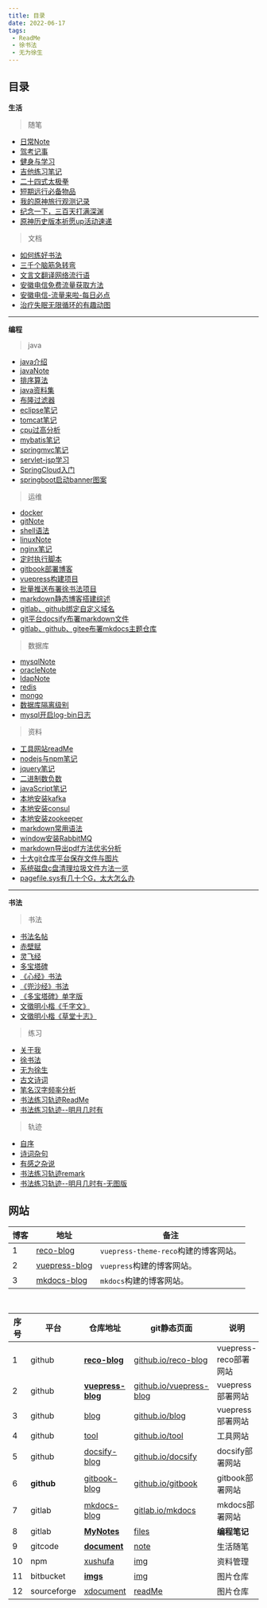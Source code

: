 ```yaml
---
title: 目录
date: 2022-06-17
tags:
 - ReadMe
 - 徐书法
 - 无为徐生
---
```


## 目录

**生活**

> 随笔

  - [日常Note](生活/随笔/日常Note.md)
  - [驾考记事](生活/随笔/驾考记事.md)
  - [健身与学习](生活/随笔/健身与学习.md)
  - [吉他练习笔记](生活/随笔/吉他练习笔记.md)
  - [二十四式太极拳](生活/随笔/二十四式太极拳.md)
  - [短期远行必备物品](生活/随笔/短期远行必备物品.md)
  - [我的原神旅行观测记录](生活/随笔/我的原神旅行观测记录.md)
  - [纪念一下，三百天打满深渊](生活/随笔/纪念一下，三百天打满深渊.md)
  - [原神历史版本祈愿up活动速递](生活/随笔/原神历史版本祈愿up活动速递.md)

> 文档

  - [如何练好书法](生活/文档/如何练好书法.md)
  - [三千个脑筋急转弯](生活/文档/三千个脑筋急转弯.md)
  - [文言文翻译网络流行语](生活/文档/文言文翻译网络流行语.md)
  - [安徽电信免费流量获取方法](生活/文档/安徽电信免费流量获取方法.md)
  - [安徽电信-流量来啦-每日必点](生活/文档/安徽电信-流量来啦-每日必点.md)
  - [治疗失眠无限循环的有趣动图](生活/文档/治疗失眠无限循环的有趣动图.md)
  
---

**编程** 

> java

  - [java介绍](编程/java/java介绍.md)
  - [javaNote](编程/java/javaNote.md)
  - [排序算法](编程/java/排序算法.md)
  - [java资料集](编程/java/java资料集.md)
  - [布隆过滤器](编程/java/布隆过滤器.md)
  - [eclipse笔记](编程/java/eclipse笔记.md)
  - [tomcat笔记](编程/java/tomcat笔记.md)
  - [cpu过高分析](编程/java/cpu过高分析.md)
  - [mybatis笔记](编程/java/mybatis笔记.md)
  - [springmvc笔记](编程/java/springmvc笔记.md)
  - [servlet-jsp学习](编程/java/servlet-jsp学习.md)
  - [SpringCloud入门](编程/java/SpringCloud入门.md)
  - [springboot启动banner图案](编程/java/springboot启动banner图案.md)
  
> 运维

  - [docker](编程/运维/docker.md)
  - [gitNote](编程/运维/gitNote.md)
  - [shell语法](编程/运维/shell语法.md)
  - [linuxNote](编程/运维/linuxNote-x.md)
  - [nginx笔记](编程/运维/nginx笔记.md)
  - [定时执行脚本](编程/运维/定时执行脚本.md)
  - [gitbook部署博客](编程/运维/gitbook部署博客.md)
  - [vuepress构建项目](编程/运维/vuepress构建项目.md)
  - [批量推送布署徐书法项目](编程/运维/批量推送布署徐书法项目.md)
  - [markdown静态博客搭建综述](编程/运维/markdown静态博客搭建综述.md)
  - [gitlab、github绑定自定义域名](编程/运维/gitlab、github绑定自定义域名.md)
  - [git平台docsify布署markdown文件](编程/运维/git平台docsify布署markdown文件.md)
  - [gitlab、github、gitee布署mkdocs主题仓库](编程/运维/gitlab、github、gitee布署mkdocs主题仓库.md)
  
> 数据库

  - [mysqlNote](编程/数据库/mysqlNote.md)
  - [oracleNote](编程/数据库/oracleNote.md)
  - [ldapNote](编程/数据库/ldapNote.md)
  - [redis](编程/数据库/redis.md)
  - [mongo](编程/数据库/mongo.md)
  - [数据库隔离级别](编程/数据库/数据库隔离级别.md)
  - [mysql开启log-bin日志](编程/数据库/mysql开启log-bin日志.md) 
  
> 资料

  - [工具网站readMe](编程/资料/工具网站readMe.md)
  - [nodejs与npm笔记](编程/资料/nodejs与npm笔记.md)
  - [jquery笔记](编程/资料/jquery笔记.md)
  - [二进制数负数](编程/资料/二进制数负数.md)
  - [javaScript笔记](编程/资料/javaScript笔记.md)
  - [本地安装kafka](编程/资料/本地安装kafka.md)
  - [本地安装consul](编程/资料/本地安装consul.md)
  - [本地安装zookeeper](编程/资料/本地安装zookeeper.md)
  - [markdown常用语法](编程/资料/markdown常用语法.md)
  - [window安装RabbitMQ](编程/资料/window安装RabbitMQ.md)
  - [markdown导出pdf方法优劣分析](编程/资料/markdown导出pdf方法优劣分析.md)
  - [十大git仓库平台保存文件与图片](编程/资料/十大git仓库平台保存文件与图片.md)
  - [系统磁盘c盘清理垃圾文件方法一览](编程/资料/系统磁盘c盘清理垃圾文件方法一览.md)
  - [pagefile.sys有几十个G，太大怎么办](编程/资料/pagefile.sys有几十个G，太大怎么办.md)

---

**书法**

> 书法

  - [书法名帖](书法/书法/书法名帖.md) 
  - [赤壁赋](书法/书法/赤壁赋.md)
  - [灵飞经](书法/书法/灵飞经.md)
  - [多宝塔碑](书法/书法/多宝塔碑.md)
  - [《心经》书法](书法/书法/《心经》书法.md)
  - [《兜沙经》书法](书法/书法/《兜沙经》书法.md) 
  - [《多宝塔碑》单字版](书法/书法/《多宝塔碑》单字版.md) 
  - [文徵明小楷《千字文》](书法/书法/文徵明小楷《千字文》.md)
  - [文徵明小楷《草堂十志》](书法/书法/文徵明小楷《草堂十志》.md)
  
> 练习

  - [关于我](关于我.md) 
  - [徐书法](书法/练习/徐书法.md) 
  - [无为徐生](书法/练习/无为徐生.md)
  - [古文诗词](书法/练习/古文诗词.md) 
  - [笔名汉字频率分析](书法/练习/笔名汉字频率分析.md)
  - [书法练习轨迹ReadMe](书法/练习/书法练习轨迹ReadMe.md)
  - [书法练习轨迹--明月几时有](书法/练习/书法练习轨迹--明月几时有.md)
  
> 轨迹

  - [自序](书法/轨迹/自序.md) 
  - [诗词杂句](书法/轨迹/诗词杂句.md) 
  - [有感之杂说](书法/轨迹/有感之杂说.md)
  - [书法练习轨迹remark](书法/轨迹/书法练习轨迹remark.md)
  - [书法练习轨迹--明月几时有-无图版](书法/轨迹/书法练习轨迹--明月几时有-无图版.md)

  
## 网站

| 博客   | 地址        |  备注          |
| -----  | ----------- |  ------------- |
| 1      | [reco-blog]( https://scott180.github.io/vuepress-blog )      | `vuepress-theme-reco`构建的博客网站。|
| 2      | [vuepress-blog]( https://scott180.github.io/vuepress-blog )  | `vuepress`构建的博客网站。           |
| 3      | [mkdocs-blog]( https://xuyq123.gitlab.io/mkdocs-blog )   	| `mkdocs`构建的博客网站。             |

<br>

| 序号  | 平台    | 仓库地址    |  git静态页面   |  说明 |
| ----- | -----   | ----------- |  ------------- |  ---- |
| 1     | github  | [**reco-blog**]( https://github.com/scott180/reco-blog )  	      | [github.io/reco-blog]( https://scott180.github.io/reco-blog )         |  vuepress-reco部署网站 |
| 2     | github  | [**vuepress-blog**]( https://github.com/scott180/vuepress-blog )  | [github.io/vuepress-blog]( https://scott180.github.io/vuepress-blog ) |  vuepress部署网站      |
| 3     | github  | [blog]( https://github.com/scott180/blog )  					  | [github.io/blog]( https://scott180.github.io/blog )   				  |  vuepress部署网站      |
| 4     | github  | [tool]( https://github.com/scott180/tool )  	 				  | [github.io/tool]( https://scott180.github.io/tool )                   |  工具网站              |
| 5     | github  | [docsify-blog]( https://github.com/scott180/docsify-blog )  	  | [github.io/docsify]( https://scott180.github.io/docsify-blog/ )       |  docsify部署网站       |
| 6     | **github**  | [gitbook-blog]( https://github.com/scott180/gitbook-blog )    | [github.io/gitbook]( https://scott180.github.io/gitbook-blog )        |  gitbook部署网站 |
| 7     | gitlab      | [mkdocs-blog]( https://gitlab.com/xuyq123/mkdocs-blog ) | [gitlab.io/mkdocs]( https://xuyq123.gitlab.io/mkdocs-blog )                 | mkdocs部署网站  |
| 8     | gitlab      | [**MyNotes**]( https://gitlab.com/xuyq123/mynotes )     | [files]( https://gitlab.com/xuyq123/mynotes/-/blob/master/%E6%96%87%E6%A1%A3%E7%9B%AE%E5%BD%95.md )              |  **编程笔记** |
| 9     | gitcode     | [**document**]( https://gitcode.net/xu180/document )  	| [note]( https://gitcode.net/xu180/document/-/blob/master/article/%E9%9A%8F%E7%AC%94/%E6%97%A5%E5%B8%B8Note.md )  |  生活随笔     |
| 10    | npm         | [xushufa]( https://www.npmjs.com/~xushufa )             | [img]( https://cdn.jsdelivr.net/npm/xushufa-shu/yan/duo1-1000/0001大.jpg ) 	                                   |  资料管理     |
| 11    | bitbucket   | [**imgs**]( https://bitbucket.org/xu12345/document/src/master/imgs/ )    | [img]( https://bitbucket.org/xu12345/document/raw/87e65566e45e063244eab491abe2dab0f43de59d/imgs/shufa/%E7%8E%8B%E7%BE%B2%E4%B9%8B-%E5%85%B0%E4%BA%AD%E9%9B%86%E5%BA%8F.jpg )  | 图片仓库   |
| 12    | sourceforge | [xdocument]( https://sourceforge.net/p/xdocument/code/ci/master/tree/ )  | [readMe]( https://sourceforge.net/p/xdocument/code/ci/master/tree/README.md ) 	               |  图片仓库     |


